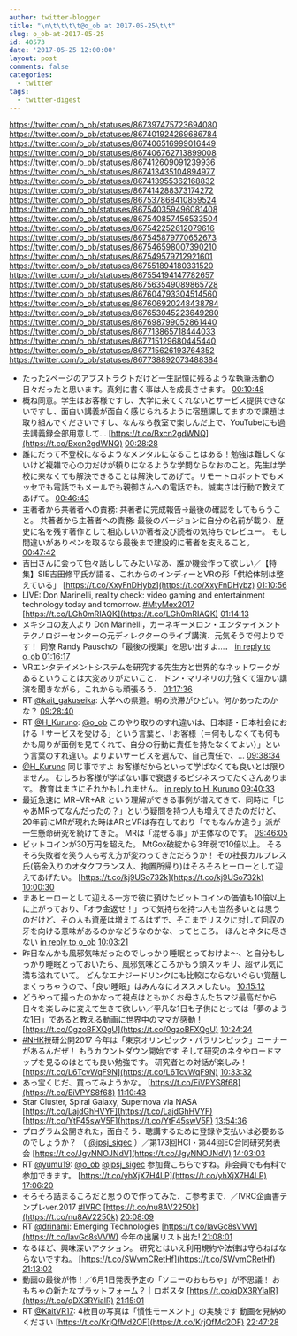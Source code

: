 ```yaml
---
author: twitter-blogger
title: "\n\t\t\t\t@o_ob at 2017-05-25\t\t"
slug: o_ob-at-2017-05-25
id: 40573
date: '2017-05-25 12:00:00'
layout: post
comments: false
categories:
  - twitter
tags:
  - twitter-digest
---
```


https://twitter.com/o_ob/statuses/867397475723694080 https://twitter.com/o_ob/statuses/867401924269686784 https://twitter.com/o_ob/statuses/867406516999016449 https://twitter.com/o_ob/statuses/867406762713899008 https://twitter.com/o_ob/statuses/867412609091239936 https://twitter.com/o_ob/statuses/867413435104894977 https://twitter.com/o_ob/statuses/867413955362168832 https://twitter.com/o_ob/statuses/867414288373174272 https://twitter.com/o_ob/statuses/867537868410859524 https://twitter.com/o_ob/statuses/867540359496081408 https://twitter.com/o_ob/statuses/867540857456533504 https://twitter.com/o_ob/statuses/867542252612079616 https://twitter.com/o_ob/statuses/867545879770652673 https://twitter.com/o_ob/statuses/867546598007390210 https://twitter.com/o_ob/statuses/867549579712921601 https://twitter.com/o_ob/statuses/867551894180331520 https://twitter.com/o_ob/statuses/867554194147782657 https://twitter.com/o_ob/statuses/867563549089865728 https://twitter.com/o_ob/statuses/867604793304514560 https://twitter.com/o_ob/statuses/867606920248438784 https://twitter.com/o_ob/statuses/867653045223649280 https://twitter.com/o_ob/statuses/867698799052861440 https://twitter.com/o_ob/statuses/867713865718444033 https://twitter.com/o_ob/statuses/867715129680445440 https://twitter.com/o_ob/statuses/867715626193764352 https://twitter.com/o_ob/statuses/867738892073488384  

*   たった2ページのアブストラクトだけど一生記憶に残るような執筆活動の日々だったと思います。真剣に書く事は人を成長させます。 [00:10:48](https://twitter.com/o_ob/statuses/867397475723694080)
*   概ね同意。学生はお客様ですし、大学に来てくれないとサービス提供できないですし、面白い講義が面白く感じられるように宿題課してますので課題は取り組んでくださいですし、なんなら教室で楽しんだ上で、YouTubeにも過去講義録全部用意して… [https://t.co/Bxcn2gdWNQ](https://t.co/Bxcn2gdWNQ) [00:28:28](https://twitter.com/o_ob/statuses/867401924269686784)
*   誰にだって不登校になるようなメンタルになることはある！勉強は難しくないけど複雑で心の力だけが頼りになるような学問ならなおのこと。先生は学校に来なくても解決できることは解決してあげて。リモートロボットでもメッセでも電話でもメールでも親御さんへの電話でも。誠実さは行動で教えてあげて。 [00:46:43](https://twitter.com/o_ob/statuses/867406516999016449)
*   主著者から共著者への責務: 共著者に完成報告→最後の確認をしてもらうこと。 共著者から主著者への責務: 最後のバージョンに自分の名前が載り、歴史に名を残す著作として相応しいか著者及び読者の気持ちでレビュー。 もし間違いがありペンを取るなら最後まで建設的に著者を支えること。 [00:47:42](https://twitter.com/o_ob/statuses/867406762713899008)
*   吉田さんに会って色々話ししてみたいなあ、誰か機会作って欲しい／【特集】SIE吉田修平氏が語る、これからのインディーとVRの形「供給体制は整えている」 [https://t.co/XxyFnDHybz](https://t.co/XxyFnDHybz) [01:10:56](https://twitter.com/o_ob/statuses/867412609091239936)
*   LIVE: Don Marinelli, reality check: video gaming and entertainment technology today and tomorrow. [#MtyMex2017](https://twitter.com/search?q=%23MtyMex2017&src=hash) [https://t.co/LGh0mRIAQK](https://t.co/LGh0mRIAQK) [01:14:13](https://twitter.com/o_ob/statuses/867413435104894977)
*   メキシコの友人より Don Marinelli，カーネギーメロン・エンタテイメントテクノロジーセンターの元ディレクターのライブ講演．元気そうで何よりです！ 同僚 Randy Pauschの「最後の授業」を思い出すよ…． [in reply to o_ob](https://twitter.com/o_ob/statuses/867413435104894977) [01:16:17](https://twitter.com/o_ob/statuses/867413955362168832)
*   VRエンタテイメントシステムを研究する先生方と世界的なネットワークがあるということは大変ありがたいこと． ドン・マリネリの力強くて温かい講演を聞きながら，これからも頑張ろう． [01:17:36](https://twitter.com/o_ob/statuses/867414288373174272)
*   RT [@kait_gakuseika](https://twitter.com/kait_gakuseika): 大学への県道。朝の渋滞がひどい。何かあったのかな？ [09:28:40](https://twitter.com/o_ob/statuses/867537868410859524)
*   RT [@H_Kuruno](https://twitter.com/H_Kuruno): [@o_ob](https://twitter.com/o_ob) このやり取りのすれ違いは、日本語・日本社会における「サービスを受ける」という言葉と、「お客様（＝何もしなくても何もかも周りが面倒を見てくれて、自分の行動に責任を持たなくてよい）」という言葉のすれ違い。よりよいサービスを選んで、自己責任で、… [09:38:34](https://twitter.com/o_ob/statuses/867540359496081408)
*   [@H_Kuruno](https://twitter.com/H_Kuruno) 同じ事ですよ お客様だからといって学ばなくても良いとは限りません。 むしろお客様が学ばない事で衰退するビジネスってたくさんあります。 教育はまさにそれかもしれません。 [in reply to H_Kuruno](https://twitter.com/H_Kuruno/statuses/867405627894714372) [09:40:33](https://twitter.com/o_ob/statuses/867540857456533504)
*   最近急速に MR=VR+AR という理解ができる事例が増えてきて、同時に「じゃあMRってなんだったの？」という疑問を持つ人も増えてきたのだけど、20年前にMRが現れた時はARとVRは存在しており「でもなんか違う」派が一生懸命研究を続けてきた。 MRは「混ぜる事」が主体なのです。 [09:46:05](https://twitter.com/o_ob/statuses/867542252612079616)
*   ビットコインが30万円を超えた。 MtGox破綻から3年弱で10倍以上。 そろそろ失敗者を笑う人も考え方が変わってきただろうか！ その社長カルプレス氏(筋金入りのオタクフランス人、拘置所帰り)はそろそろヒーローとして迎えてあげたい。 [https://t.co/kj9USo732k](https://t.co/kj9USo732k) [10:00:30](https://twitter.com/o_ob/statuses/867545879770652673)
*   まあヒーローとして迎える一方で彼に預けたビットコインの価値も10倍以上に上がっており、「オラ金返せ！」って気持ちを持つ人も当然多いとは思うのだけど、その人も資産は増えてるはずで、そこまでリスクに対して回収の牙を向ける意味があるのかなどうなのかな、ってところ。 ほんとネタに尽きない [in reply to o_ob](https://twitter.com/o_ob/statuses/867545879770652673) [10:03:21](https://twitter.com/o_ob/statuses/867546598007390210)
*   昨日なんかも風邪気味だったのでしっかり睡眠とっておけよ〜、と自分もしっかり睡眠とっておいたら、風邪気味どころかもう頭スッキリ、超ヤル気に満ち溢れていて。 どんなエナジードリンクにも比較にならないぐらい覚醒しまくっちゃうので、「良い睡眠」はみんなにオススメしたい。 [10:15:12](https://twitter.com/o_ob/statuses/867549579712921601)
*   どうやって撮ったのかなって視点はともかくお母さんたちマジ最高だから日々を楽しみに変えて生きて欲しい／平凡な1日も子供にとっては「夢のような1日」であると教える動画に世界中のママが感動！ [https://t.co/0gzoBFXQgU](https://t.co/0gzoBFXQgU) [10:24:24](https://twitter.com/o_ob/statuses/867551894180331520)
*   [#NHK](https://twitter.com/search?q=%23NHK&src=hash)技研公開2017 今年は「東京オリンピック・パラリンピック」コーナーがあるんだぜ！ もうカウントダウン開始です そして研究のネタやロードマップを見るのはとても良い勉強です。 研究者との対話が楽しみ！ [https://t.co/L6TcvWqF9N](https://t.co/L6TcvWqF9N) [10:33:32](https://twitter.com/o_ob/statuses/867554194147782657)
*   あっ宝くじだ、買ってみようかな。 [https://t.co/EiVPYS8f68](https://t.co/EiVPYS8f68) [11:10:43](https://twitter.com/o_ob/statuses/867563549089865728)
*   Star Cluster, Spiral Galaxy, Supernova via NASA [https://t.co/LajdGhHVYF](https://t.co/LajdGhHVYF) [https://t.co/YtF45swV5F](https://t.co/YtF45swV5F) [13:54:36](https://twitter.com/o_ob/statuses/867604793304514560)
*   プログラム公開された，面白そう．聴講するために登録や支払いは必要あるのでしょうか？ （ [@ipsj_sigec](https://twitter.com/ipsj_sigec) ）／第173回HCI・第44回EC合同研究発表会 [https://t.co/JgyNNOJNdV](https://t.co/JgyNNOJNdV) [14:03:03](https://twitter.com/o_ob/statuses/867606920248438784)
*   RT [@yumu19](https://twitter.com/yumu19): [@o_ob](https://twitter.com/o_ob) [@ipsj_sigec](https://twitter.com/ipsj_sigec) 参加費こちらですね。非会員でも有料で参加できます。 [https://t.co/yhXjX7H4LP](https://t.co/yhXjX7H4LP) [17:06:20](https://twitter.com/o_ob/statuses/867653045223649280)
*   そろそろ詰まるころだと思うので作ってみた．ご参考まで．／IVRC企画書テンプレver.2017 [#IVRC](https://twitter.com/search?q=%23IVRC&src=hash) [https://t.co/nu8AV2250k](https://t.co/nu8AV2250k) [20:08:09](https://twitter.com/o_ob/statuses/867698799052861440)
*   RT [@drinami](https://twitter.com/drinami): Emerging Technologies [https://t.co/lavGc8sVVW](https://t.co/lavGc8sVVW) 今年の出展リスト出た! [21:08:01](https://twitter.com/o_ob/statuses/867713865718444033)
*   なるほど、興味深いアクション。 研究とはいえ利用規約や法律は守らねばならないですね。 [https://t.co/SWvmCRetHf](https://t.co/SWvmCRetHf) [21:13:02](https://twitter.com/o_ob/statuses/867715129680445440)
*   動画の最後が怖！／6月1日発表予定の「ソニーのおもちゃ」が不思議！ おもちゃの新たなプラットフォーム？｜ロボスタ [https://t.co/qDX3RYialR](https://t.co/qDX3RYialR) [21:15:01](https://twitter.com/o_ob/statuses/867715626193764352)
*   RT [@KaitVR17](https://twitter.com/KaitVR17): 4枚目の写真は「慣性モーメント」の実験です 動画を見納めください [https://t.co/KrjQfMd2OF](https://t.co/KrjQfMd2OF) [22:47:28](https://twitter.com/o_ob/statuses/867738892073488384)